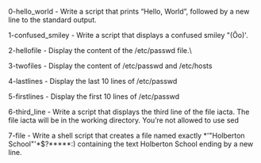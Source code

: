 0-hello_world - Write a script that prints “Hello, World”, followed by a new line to the standard output.

1-confused_smiley - Write a script that displays a confused smiley "(Ôo)'.

2-hellofile - Display the content of the /etc/passwd file.\

3-twofiles - Display the content of /etc/passwd and /etc/hosts

4-lastlines - Display the last 10 lines of /etc/passwd

5-firstlines - Display the first 10 lines of /etc/passwd

6-third_line - Write a script that displays the third line of the file iacta. The file iacta will be in the working directory. You’re not allowed to use sed

7-file - Write a shell script that creates a file named exactly *\'"Holberton School"'\*$?*****:) containing the text Holberton School ending by a new line.

